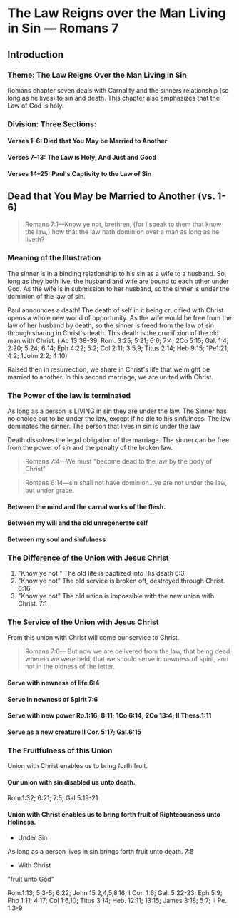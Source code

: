 # The Law Reigns over the Man Living in Sin &mdash; Romans 7

## Introduction

### Theme: The Law Reigns Over the Man Living in Sin

Romans chapter seven deals with Carnality and the sinners relationship (so long as he lives) to sin and death. This chapter also emphasizes that the Law of God is holy.

### Division: Three Sections:

#### Verses 1&ndash;6: Died that You May be Married to Another

#### Verses 7&ndash;13: The Law is Holy, And Just and Good

#### Verses 14&ndash;25: Paul&apos;s Captivity to the Law of Sin

## Dead that You May be Married to Another (vs. 1-6)

> Romans 7:1&mdash;Know ye not, brethren, (for I speak to them that know the law,) how that the law hath dominion over a man as long as he liveth?

### Meaning of the Illustration

The sinner is in a binding relationship to his sin as a wife to a husband. So, long as they both live, the husband and wife are bound to each other under God. As the wife is in submission to her husband, so the sinner is under the dominion of the law of sin.

Paul announces a death! The death of self in it being crucified with Christ opens a whole new world of opportunity. As the wife would be free from the law of her husband by death, so the sinner is freed from the law of sin through sharing in Christ&apos;s death. This death is the crucifixion of the old man with Christ. ( Ac 13:38-39; Rom. 3:25; 5:21; 6:6; 7:4; 2Co 5:15; Gal. 1:4; 2:20; 5:24; 6:14; Eph 4:22; 5:2; Col 2:11; 3:5,9; Titus 2:14; Heb 9:15; 1Pe1:21; 4:2; 1John 2:2; 4:10)

Raised then in resurrection, we share in Christ&apos;s life that we might be married to another. In this second marriage, we are united with Christ.

### The Power of the law is terminated

As long as a person is LIVING in sin they are under the law. The Sinner has no choice but to be under the law, except if he die to his sinfulness. The law dominates the sinner. The person that lives in sin is under the law

Death dissolves the legal obligation of the marriage. The sinner can be free from the power of sin and the penalty of the broken law.

> Romans 7:4&mdash;We must &quot;become dead to the law by the body of Christ&quot;

<!-- -->

> Romans 6:14&mdash;sin shall not have dominion&hellip;ye are not under the law, but under grace.

#### Between the mind and the carnal works of the flesh.
#### Between my will and the old unregenerate self
#### Between my soul and sinfulness
### The Difference of the Union with Jesus Christ

1. &quot;Know ye not &quot; The old life is baptized into His death 6:3
2. &quot;Know ye not&quot; The old service is broken off, destroyed through Christ. 6:16
3. &quot;Know ye not&quot; The old union is impossible with the new union with Christ. 7:1

### The Service of the Union with Jesus Christ

From this union with Christ will come our service to Christ.

> Romans 7:6&mdash; But now we are delivered from the law, that being dead wherein we were held; that we should serve in newness of spirit, and not in the oldness of the letter.

#### Serve with newness of life	6:4
#### Serve in newness of Spirit	7:6
#### Serve with new power Ro.1:16; 8:11; 1Co 6:14; 2Co 13:4; II Thess.1:11
#### Serve as a new creature II Cor. 5:17; Gal.6:15

### The Fruitfulness of this Union

Union with Christ enables us to bring forth fruit.

#### Our union with sin disabled us unto death.

Rom.1:32; 6:21; 7:5; Gal.5:19-21

#### Union with Christ enables us to bring forth fruit of Righteousness unto Holiness.

- Under Sin

As long as a person lives in sin brings forth fruit unto death. 7:5

- With Christ

"fruit unto God"

Rom.1:13; 5:3-5; 6:22; John 15:2,4,5,8,16; I Cor. 1:6; Gal. 5:22-23; Eph 5:9; Php 1:11; 4:17; Col 1:6,10; Titus 3:14; Heb. 12:11; 13:15; James 3:18; 5:7; II Pe. 1:3-9
